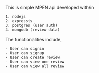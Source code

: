 This is simple MPEN api developed with/in

    1. nodejs
    2. expressjs
    3. postgres (user auth)
    4. mongodb (review data)

The functionalities include,
    
    - User can signin
    - User can signup
    - User can create review
    - User can view one review
    - User can view all review


